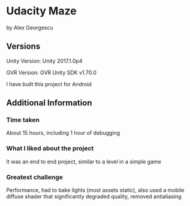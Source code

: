 # Udacity Maze
by Alex Georgescu

## Versions
Unity Version: Unity 2017.1.0p4

GVR Version: GVR Unity SDK v1.70.0

I have built this project for Android

## Additional Information
### Time taken
About 15 hours, including 1 hour of debugging

### What I liked about the project
It was an end to end project, similar to a level in a simple game

### Greatest challenge 
Performance, had to bake lights (most assets static), also used a mobile diffuse shader that significantly degraded quality, removed antialiasing